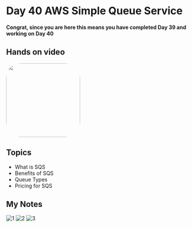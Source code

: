 # Day 40 AWS Simple Queue Service

**Congrat, since you are here this means you have completed Day 39 and working on Day 40**

## Hands on video
<a href="https://youtu.be/h9SRvaaQ-bQ">
<img src="https://i3.ytimg.com/vi/h9SRvaaQ-bQ/hqdefault.jpg" align="center" width="200" style="border-radius:40px" />
</a>

## Topics
  - What is SQS
  - Benefits of SQS
  - Queue Types
  - Pricing for SQS

## My Notes
  ![1](https://user-images.githubusercontent.com/41295276/125163931-287ffb80-e1ad-11eb-8a3d-d8fd48c866fa.jpeg)
  ![2](https://user-images.githubusercontent.com/41295276/125163935-2ddd4600-e1ad-11eb-90de-f83352f30874.jpeg)
  ![3](https://user-images.githubusercontent.com/41295276/125163938-2f0e7300-e1ad-11eb-86db-a5d3cc1ca1a7.jpeg)
  
